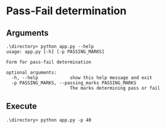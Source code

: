 # Pass-Fail determination
## Arguments
    .\directory> python app.py --help
    usage: app.py [-h] [-p PASSING_MARKS]

    Form for pass-fail determination

    optional arguments:
      -h, --help            show this help message and exit
      -p PASSING_MARKS, --passing_marks PASSING_MARKS
                            The marks determining pass or fail
## Execute
    .\directory> python app.py -p 40
